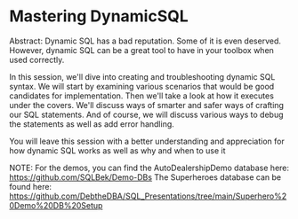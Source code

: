 # Mastering DynamicSQL

Abstract: 
Dynamic SQL has a bad reputation. Some of it is even deserved. However, dynamic SQL can be a great tool to have in your toolbox when used correctly.

In this session, we'll dive into creating and troubleshooting dynamic SQL syntax. We will start by examining various scenarios that would be good candidates for implementation. Then we'll take a look at how it executes under the covers. We'll discuss ways of smarter and safer ways of crafting our SQL statements. And of course, we will discuss various ways to debug the statements as well as add error handling.

You will leave this session with a better understanding and appreciation for how dynamic SQL works as well as why and when to use it

NOTE: For the demos, you can find the AutoDealershipDemo database here: https://github.com/SQLBek/Demo-DBs
The Superheroes database can be found here: https://github.com/DebtheDBA/SQL_Presentations/tree/main/Superhero%20Demo%20DB%20Setup
